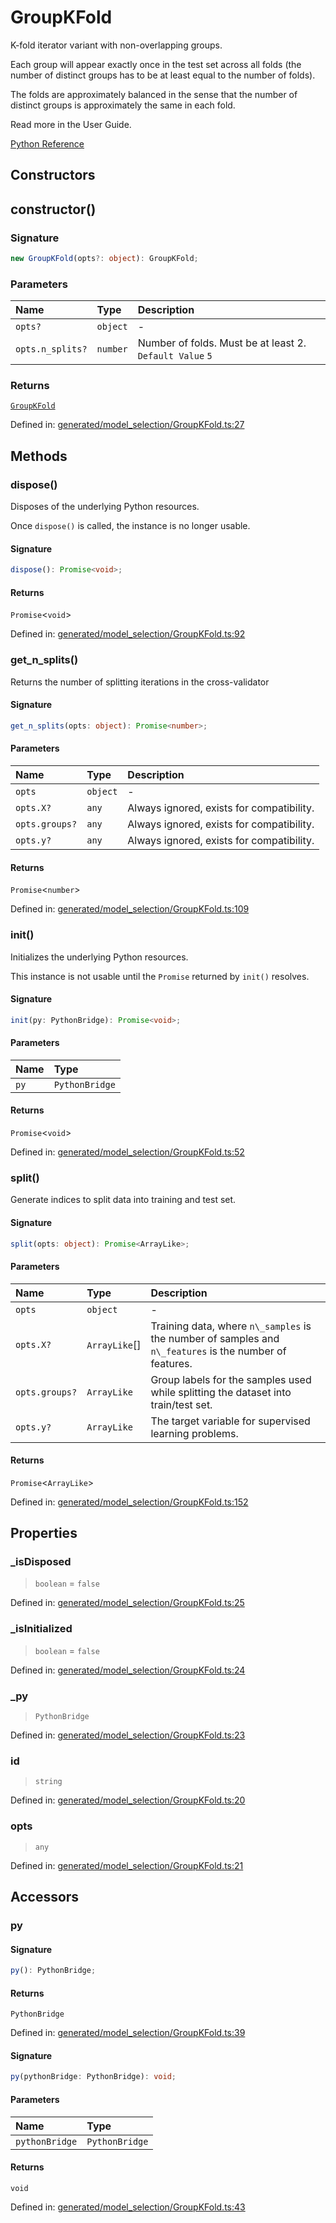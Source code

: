 # GroupKFold

K-fold iterator variant with non-overlapping groups.

Each group will appear exactly once in the test set across all folds (the number of distinct groups has to be at least equal to the number of folds).

The folds are approximately balanced in the sense that the number of distinct groups is approximately the same in each fold.

Read more in the User Guide.

[Python Reference](https://scikit-learn.org/stable/modules/generated/sklearn.model_selection.GroupKFold.html)

## Constructors

## constructor()

### Signature

```ts
new GroupKFold(opts?: object): GroupKFold;
```

### Parameters

| Name | Type | Description |
| :------ | :------ | :------ |
| `opts?` | `object` | - |
| `opts.n_splits?` | `number` | Number of folds. Must be at least 2.  `Default Value`  `5` |

### Returns

[`GroupKFold`](GroupKFold.md)

Defined in:  [generated/model\_selection/GroupKFold.ts:27](https://github.com/transitive-bullshit/scikit-learn-ts/blob/22af0e7/packages/sklearn/src/generated/model_selection/GroupKFold.ts#L27)

## Methods

### dispose()

Disposes of the underlying Python resources.

Once `dispose()` is called, the instance is no longer usable.

#### Signature

```ts
dispose(): Promise<void>;
```

#### Returns

`Promise`\<`void`\>

Defined in:  [generated/model\_selection/GroupKFold.ts:92](https://github.com/transitive-bullshit/scikit-learn-ts/blob/22af0e7/packages/sklearn/src/generated/model_selection/GroupKFold.ts#L92)

### get\_n\_splits()

Returns the number of splitting iterations in the cross-validator

#### Signature

```ts
get_n_splits(opts: object): Promise<number>;
```

#### Parameters

| Name | Type | Description |
| :------ | :------ | :------ |
| `opts` | `object` | - |
| `opts.X?` | `any` | Always ignored, exists for compatibility. |
| `opts.groups?` | `any` | Always ignored, exists for compatibility. |
| `opts.y?` | `any` | Always ignored, exists for compatibility. |

#### Returns

`Promise`\<`number`\>

Defined in:  [generated/model\_selection/GroupKFold.ts:109](https://github.com/transitive-bullshit/scikit-learn-ts/blob/22af0e7/packages/sklearn/src/generated/model_selection/GroupKFold.ts#L109)

### init()

Initializes the underlying Python resources.

This instance is not usable until the `Promise` returned by `init()` resolves.

#### Signature

```ts
init(py: PythonBridge): Promise<void>;
```

#### Parameters

| Name | Type |
| :------ | :------ |
| `py` | `PythonBridge` |

#### Returns

`Promise`\<`void`\>

Defined in:  [generated/model\_selection/GroupKFold.ts:52](https://github.com/transitive-bullshit/scikit-learn-ts/blob/22af0e7/packages/sklearn/src/generated/model_selection/GroupKFold.ts#L52)

### split()

Generate indices to split data into training and test set.

#### Signature

```ts
split(opts: object): Promise<ArrayLike>;
```

#### Parameters

| Name | Type | Description |
| :------ | :------ | :------ |
| `opts` | `object` | - |
| `opts.X?` | `ArrayLike`[] | Training data, where `n\_samples` is the number of samples and `n\_features` is the number of features. |
| `opts.groups?` | `ArrayLike` | Group labels for the samples used while splitting the dataset into train/test set. |
| `opts.y?` | `ArrayLike` | The target variable for supervised learning problems. |

#### Returns

`Promise`\<`ArrayLike`\>

Defined in:  [generated/model\_selection/GroupKFold.ts:152](https://github.com/transitive-bullshit/scikit-learn-ts/blob/22af0e7/packages/sklearn/src/generated/model_selection/GroupKFold.ts#L152)

## Properties

### \_isDisposed

> `boolean`  = `false`

Defined in:  [generated/model\_selection/GroupKFold.ts:25](https://github.com/transitive-bullshit/scikit-learn-ts/blob/22af0e7/packages/sklearn/src/generated/model_selection/GroupKFold.ts#L25)

### \_isInitialized

> `boolean`  = `false`

Defined in:  [generated/model\_selection/GroupKFold.ts:24](https://github.com/transitive-bullshit/scikit-learn-ts/blob/22af0e7/packages/sklearn/src/generated/model_selection/GroupKFold.ts#L24)

### \_py

> `PythonBridge`

Defined in:  [generated/model\_selection/GroupKFold.ts:23](https://github.com/transitive-bullshit/scikit-learn-ts/blob/22af0e7/packages/sklearn/src/generated/model_selection/GroupKFold.ts#L23)

### id

> `string`

Defined in:  [generated/model\_selection/GroupKFold.ts:20](https://github.com/transitive-bullshit/scikit-learn-ts/blob/22af0e7/packages/sklearn/src/generated/model_selection/GroupKFold.ts#L20)

### opts

> `any`

Defined in:  [generated/model\_selection/GroupKFold.ts:21](https://github.com/transitive-bullshit/scikit-learn-ts/blob/22af0e7/packages/sklearn/src/generated/model_selection/GroupKFold.ts#L21)

## Accessors

### py

#### Signature

```ts
py(): PythonBridge;
```

#### Returns

`PythonBridge`

Defined in:  [generated/model\_selection/GroupKFold.ts:39](https://github.com/transitive-bullshit/scikit-learn-ts/blob/22af0e7/packages/sklearn/src/generated/model_selection/GroupKFold.ts#L39)

#### Signature

```ts
py(pythonBridge: PythonBridge): void;
```

#### Parameters

| Name | Type |
| :------ | :------ |
| `pythonBridge` | `PythonBridge` |

#### Returns

`void`

Defined in: [generated/model\_selection/GroupKFold.ts:43](https://github.com/transitive-bullshit/scikit-learn-ts/blob/22af0e7/packages/sklearn/src/generated/model_selection/GroupKFold.ts#L43)
